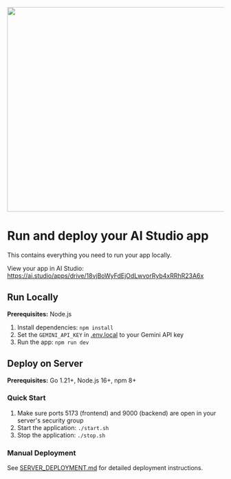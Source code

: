 <div align="center">
<img width="1200" height="475" alt="GHBanner" src="https://github.com/user-attachments/assets/0aa67016-6eaf-458a-adb2-6e31a0763ed6" />
</div>

# Run and deploy your AI Studio app

This contains everything you need to run your app locally.

View your app in AI Studio: https://ai.studio/apps/drive/18vjBoWyFdEjOdLwvorRyb4xRRhR23A6x

## Run Locally

**Prerequisites:**  Node.js

1. Install dependencies:
   `npm install`
2. Set the `GEMINI_API_KEY` in [.env.local](.env.local) to your Gemini API key
3. Run the app:
   `npm run dev`

## Deploy on Server

**Prerequisites:** Go 1.21+, Node.js 16+, npm 8+

### Quick Start

1. Make sure ports 5173 (frontend) and 9000 (backend) are open in your server's security group
2. Start the application:
   `./start.sh`
3. Stop the application:
   `./stop.sh`

### Manual Deployment

See [SERVER_DEPLOYMENT.md](SERVER_DEPLOYMENT.md) for detailed deployment instructions.